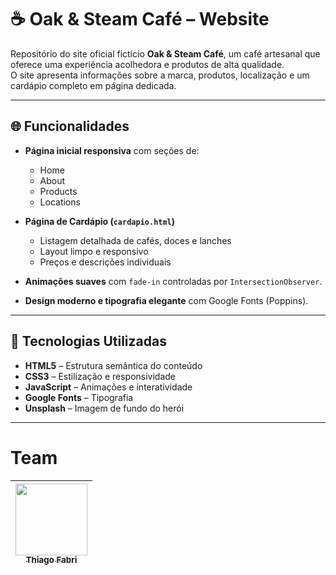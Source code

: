 # ☕ Oak & Steam Café – Website

Repositório do site oficial fictício **Oak & Steam Café**, um café artesanal que oferece uma experiência acolhedora e produtos de alta qualidade.  
O site apresenta informações sobre a marca, produtos, localização e um cardápio completo em página dedicada.

---

## 🌐 Funcionalidades

- **Página inicial responsiva** com seções de:
  - Home  
  - About  
  - Products  
  - Locations  

- **Página de Cardápio (`cardapio.html`)**  
  - Listagem detalhada de cafés, doces e lanches  
  - Layout limpo e responsivo  
  - Preços e descrições individuais  

- **Animações suaves** com `fade-in` controladas por `IntersectionObserver`.  
- **Design moderno e tipografia elegante** com Google Fonts (Poppins).  

---

## 🧱 Tecnologias Utilizadas

- **HTML5** – Estrutura semântica do conteúdo  
- **CSS3** – Estilização e responsividade  
- **JavaScript** – Animações e interatividade  
- **Google Fonts** – Tipografia  
- **Unsplash** – Imagem de fundo do herói  

---

# Team

| [<img loading="lazy" src="https://avatars.githubusercontent.com/u/222240928?v=4" width="115"><br><sub>Thiago Fabri</sub>](https://github.com/TllFabri) |
| :---: |
